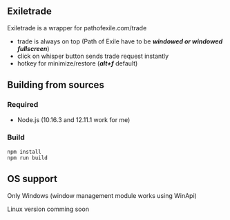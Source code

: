 ## Exiletrade
Exiletrade is a wrapper for pathofexile.com/trade
- trade is always on top (Path of Exile have to be ***windowed or windowed fullscreen***)
- click on whisper button sends trade request instantly
- hotkey for minimize/restore (***alt+f*** default)

## Building from sources

### Required
- Node.js (10.16.3 and 12.11.1 work for me)

### Build
  
    npm install
    npm run build

## OS support
Only Windows (window management module works using WinApi)

Linux version comming soon
